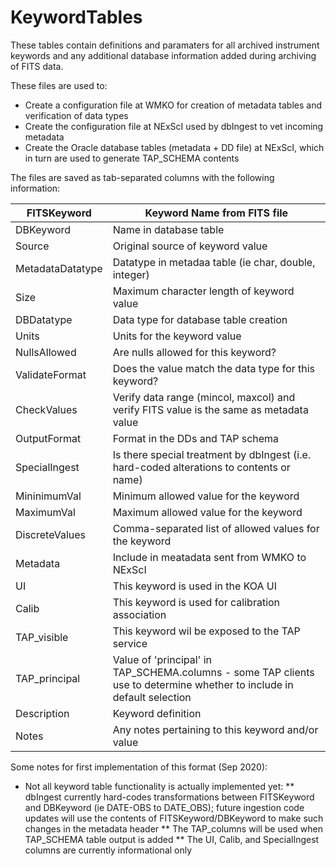 # KeywordTables
These tables contain definitions and paramaters for all archived instrument keywords and any additional database information added during archiving of FITS data.

These files are used to:
* Create a configuration file at WMKO for creation of metadata tables and verification of data types
* Create the configuration file at NExScI used by dbIngest to vet incoming metadata
* Create the Oracle database tables (metadata + DD file) at NExScI, which in turn are used to generate TAP_SCHEMA contents


The files are saved as tab-separated columns with the following information:

| FITSKeyword | Keyword Name from FITS file|
| ------- | ------------ |
| DBKeyword | Name in database table 
| Source | Original source of keyword value
| MetadataDatatype | Datatype in metadaa table (ie char, double, integer)
| Size | Maximum character length of keyword value
| DBDatatype | Data type for database table creation
| Units | Units for the keyword value
| NullsAllowed | Are nulls allowed for this keyword?
| ValidateFormat | Does the value match the data type for this keyword?
| CheckValues | Verify data range (mincol, maxcol) and verify FITS value is the same as metadata value
| OutputFormat | Format in the DDs and TAP schema
| SpecialIngest | Is there special treatment by dbIngest (i.e. hard-coded alterations to contents or name)
| MininimumVal | Minimum allowed value for the keyword
| MaximumVal | Maximum allowed value for the keyword
| DiscreteValues | Comma-separated list of allowed values for the keyword
| Metadata | Include in meatadata sent from WMKO to NExScI
| UI | This keyword is used in the KOA UI
| Calib | This keyword is used for calibration association
| TAP_visible | This keyword wil be exposed to the TAP service
| TAP_principal | Value of 'principal' in TAP_SCHEMA.columns - some TAP clients use to determine whether to include in default selection
| Description | Keyword definition
| Notes | Any notes pertaining to this keyword and/or value

Some notes for first implementation of this format (Sep 2020):

* Not all keyword table functionality is actually implemented yet:
** dbIngest currently hard-codes transformations between FITSKeyword and DBKeyword (ie DATE-OBS to DATE_OBS); future ingestion code updates will use  the contents of FITSKeyword/DBKeyword to make such changes in the metadata header
** The TAP_columns will be used when TAP_SCHEMA table output is added
** The UI, Calib, and SpecialIngest columns are currently informational only 

